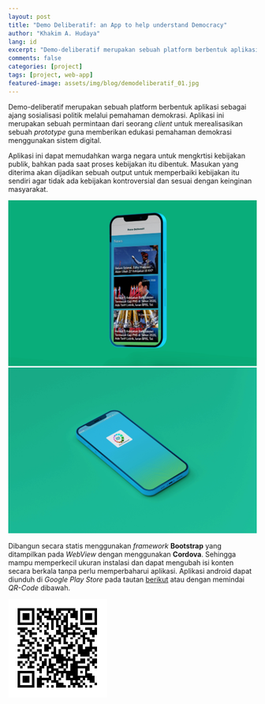 ```yaml
---
layout: post
title: "Demo Deliberatif: an App to help understand Democracy"
author: "Khakim A. Hudaya"
lang: id
excerpt: "Demo-deliberatif merupakan sebuah platform berbentuk aplikasi sebagai ajang sosialisasi politik melalui pemahaman demokrasi. Aplikasi ini merupakan sebuah permintaan dari seorang client untuk merealisasikan sebuah protoype guna memberikan edukasi pemahaman demokrasi menggunakan sistem digital."
comments: false
categories: [project]
tags: [project, web-app]
featured-image: assets/img/blog/demodeliberatif_01.jpg
---
```




Demo-deliberatif merupakan sebuah platform berbentuk aplikasi sebagai ajang sosialisasi politik melalui pemahaman demokrasi. Aplikasi ini merupakan sebuah permintaan dari seorang *client* untuk merealisasikan sebuah *prototype* guna memberikan edukasi pemahaman demokrasi menggunakan sistem digital.

Aplikasi ini dapat memudahkan warga negara untuk mengkrtisi kebijakan publik, bahkan pada saat proses kebijakan itu dibentuk. Masukan yang diterima akan dijadikan sebuah output untuk memperbaiki kebijakan itu sendiri agar tidak ada kebijakan kontroversial dan sesuai dengan keinginan masyarakat.

<img src="/assets/img/blog/demodeliberatif_01.jpg" title="Tangkapan layar Pada Halaman Berita - Aplikasi Demo Deliberatif" class="img">
<img src="/assets/img/blog/demodeliberatif_02.jpg" title="Tangkapan layar Utama Aplikasi Demo Deliberatif" class="img">

Dibangun secara statis menggunakan *framework* **Bootstrap** yang ditampilkan pada *WebView* dengan menggunakan **Cordova**. Sehingga mampu memperkecil ukuran instalasi dan dapat mengubah isi konten secara berkala tanpa perlu memperbaharui aplikasi. Aplikasi android dapat diunduh di *Google Play Store* pada tautan <a href="https://play.google.com/store/apps/details?id=com.melonkotak.demoderiberatif" target="_blank">berikut</a> atau dengan memindai *QR-Code* dibawah. 


<p class="text-center">
<img src="/assets/img/blog/qr-code-demodeliberatif.png" title="Scan untuk meng-install aplikasi android - Demo Deliberatif" class="qr-code">
</p>
